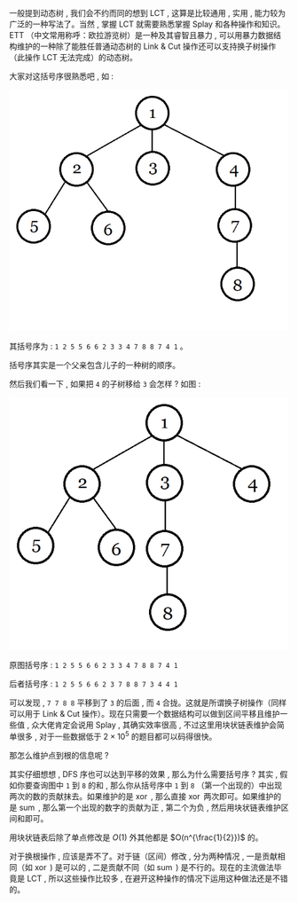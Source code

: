 一般提到动态树 , 我们会不约而同的想到 LCT , 这算是比较通用 , 实用 , 能力较为广泛的一种写法了。当然 , 掌握 LCT 就需要熟悉掌握 Splay 和各种操作和知识。 ETT （中文常用称呼：欧拉游览树）是一种及其睿智且暴力 , 可以用暴力数据结构维护的一种除了能胜任普通动态树的 Link & Cut 操作还可以支持换子树操作（此操作 LCT 无法完成）的动态树。

大家对这括号序很熟悉吧 , 如 :

![](./images/ett-1.png)

其括号序为 : `1 2 5 5 6 6 2 3 3 4 7 8 8 7 4 1` 。

括号序其实是一个父亲包含儿子的一种树的顺序。

然后我们看一下 , 如果把 `4` 的子树移给 `3` 会怎样 ? 如图 :

![](./images/ett-2.png)

原图括号序 : `1 2 5 5 6 6 2 3 3 4 7 8 8 7 4 1` 

后者括号序 : `1 2 5 5 6 6 2 3 7 8 8 7 3 4 4 1` 

可以发现 , `7 7 8 8` 平移到了 `3` 的后面 , 而 `4` 合拢。这就是所谓换子树操作（同样可以用于 Link & Cut 操作）。现在只需要一个数据结构可以做到区间平移且维护一些值 , 众大佬肯定会说用 Splay , 其确实效率很高 , 不过这里用块状链表维护会简单很多 , 对于一些数据低于 $2 \times 10^5$ 的题目都可以码得很快。

那怎么维护点到根的信息呢 ?

其实仔细想想 , DFS 序也可以达到平移的效果 , 那么为什么需要括号序 ? 其实 , 假如你要查询图中 `1` 到 `8` 的和 , 那么你从括号序中 `1` 到 `8` （第一个出现的）中出现两次的数的贡献抹去。如果维护的是 $\operatorname{xor}$ , 那么直接 $\operatorname{xor}$ 两次即可。如果维护的是 $\operatorname{sum}$ , 那么第一个出现的数字的贡献为正 , 第二个为负 , 然后用块状链表维护区间和即可。

用块状链表后除了单点修改是 $O(1)$ 外其他都是 $O(n^{\frac{1}{2}})$ 的。

对于换根操作 , 应该是弄不了。对于链（区间）修改 , 分为两种情况 , 一是贡献相同（如 $\operatorname{xor}$ ) 是可以的 , 二是贡献不同（如 $\operatorname{sum}$ ) 是不行的。现在的主流做法毕竟是 LCT , 所以这些操作比较多 , 在避开这种操作的情况下运用这种做法还是不错的。
